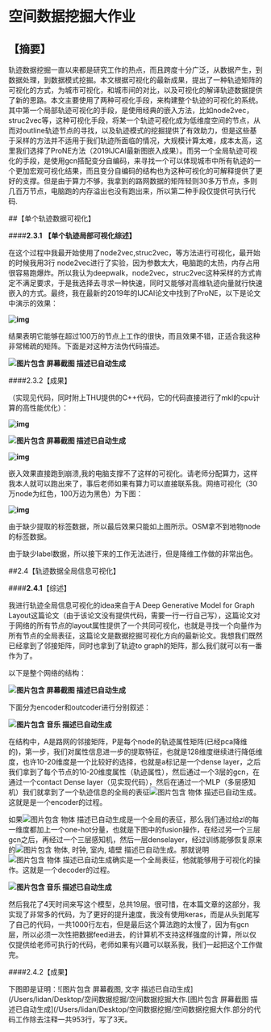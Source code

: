 # 空间数据挖掘大作业

## 【摘要】

轨迹数据挖掘一直以来都是研究工作的热点，而且跨度十分广泛，从数据产生，到数据处理，到数据模式挖掘。本文根据可视化的最新成果，提出了一种轨迹矩阵的可视化的方式，为城市可视化，和城市间的对比，以及可视化的解译轨迹数据提供了新的思路。本文主要使用了两种可视化手段，来构建整个轨迹的可视化的系统。其中第一个局部轨迹可视化的手段，是使用经典的嵌入方法，比如node2vec，struc2vec等，这种可视化手段，将某一个轨迹可视化成为低维度空间的节点，从而对outline轨迹节点的寻找，以及轨迹模式的挖掘提供了有效助力，但是这些基于采样的方法并不适用于我们轨迹所面临的情况，大规模计算太难，成本太高，这里我们选择了ProNE方法（2019IJCAI最新图嵌入成果）。而另一个全局轨迹可视化的手段，是使用gcn搭配变分自编码，来寻找一个可以体现城市中所有轨迹的一个更加宏观可视化结果，而且变分自编码的结构也为这种可视化的可解释提供了更好的支撑。但是由于算力不够，我拿到的路网数据的矩阵轻则30多万节点，多则几百万节点，电脑跑的内存溢出也没有跑出来，所以第二种手段仅提供可执行代码.

##【单个轨迹数据可视化】

####**2.3.1** **【单个轨迹局部可视化综述】**

在这个过程中我最开始使用了node2vec,struc2vec，等方法进行可视化，最开始的时候我用3行 node2vec进行了实验，因为参数太大，电脑跑的太热，内存占用很容易跑爆炸。所以我认为deepwalk，node2vec，struc2vec这种采样的方式肯定不满足要求，于是我选择去寻求一种快速，同时又能够对高维轨迹向量就行快速嵌入的方式。最终，我在最新的2019年的IJCAI论文中找到了ProNE，以下是论文中演示的效果：

**![img](./image/clip_image001.png)**

结果表明它能够在超过100万的节点上工作的很快，而且效果不错，正适合我这种非常稀疏的矩阵。下面是对这种方法伪代码描述。

**![图片包含 屏幕截图  描述已自动生成](./image/clip_image002.png)**

####2.3.2【成果】

（实现见代码，同时附上THU提供的C++代码，它的代码直接进行了mkl的cpu计算的高性能优化）：  

**![img](./image/clip_image001-8650906.png)**

**![图片包含 屏幕截图  描述已自动生成](./image/clip_image003.png)**

**![img](./image/clip_image004.png)**

嵌入效果直接跑到崩溃,我的电脑支撑不了这样的可视化。请老师分配算力，这样我本人就可以跑出来了，事后老师如果有算力可以直接联系我。网络可视化（30万node为红色，100万边为黑色）为下图：

**![img](./image/clip_image005.png)**

由于缺少提取的标签数据，所以最后效果只能如上图所示。OSM拿不到地物node的标签数据。

由于缺少label数据，所以接下来的工作无法进行，但是降维工作做的非常出色。

##2.4【轨迹数据全局信息可视化】

####**2.4.1**【综述】

 

我进行轨迹全局信息可视化的idea来自于A Deep Generative Model for Graph Layout这篇论文（由于该论文没有提供代码，需要一行一行自己写），这篇论文对于网络的所有节点的layout属性提供了一个共同可视化，也就是寻找一个向量作为所有节点的全局表征，这篇论文是数据挖掘可视化方向的最新论文。我想我们既然已经拿到了邻接矩阵，同时也拿到了轨迹to graph的矩阵，那么我们就可以有一番作为了。

以下是整个网络的结构：

**![图片包含 屏幕截图  描述已自动生成](./image/clip_image001-8651004.png)**

下面分为encoder和outcoder进行分别叙述：

 

**![图片包含 音乐  描述已自动生成](./image/clip_image002-8651004.png)**

在结构中，A是路网的邻接矩阵，P是每个node的轨迹属性矩阵(已经pca降维的)，第一步，我们对属性信息进一步的提取特征，也就是128维度继续进行降低维度，也许10-20维度是一个比较好的选择，也就是a标记是一个dense layer，之后我们拿到了每个节点的10-20维度属性（轨迹属性），然后通过一个3层的gcn，在通过一个contact Dense layer（见实现代码），然后在通过一个MLP（多层感知机）我们就拿到了一个轨迹信息的全局的表征![图片包含 物体  描述已自动生成](./image/clip_image003-8651004.png)。这就是是一个encoder的过程。

如果![图片包含 物体  描述已自动生成](./image/clip_image003-8651004.png)是一个全局的表征，那么我们通过给zl的每一维度都加上一个one-hot分量，也就是下图中的fusion操作，在经过另一个三层gcn之后，再经过一个三层感知机，然后一层denselayer，经过训练能够恢复原来的![图片包含 物体, 时钟, 室内, 墙壁  描述已自动生成](./image/clip_image004-8651004.png)。那就说明![图片包含 物体  描述已自动生成](./image/clip_image003-8651004.png)确实是一个全局表征，他就能够用于可视化的操作。这就是一个decoder的过程。

 

**![图片包含 音乐  描述已自动生成](./image/clip_image005-8651004.png)**

然后我花了4天时间来写这个模型，总共19层。很可惜，在本篇文章的这部分，我实现了非常多的代码，为了更好的提升速度，我没有使用keras，而是从头到尾写了自己的代码，一共1000行左右，但是最后这个算法跑的太慢了，因为有gcn层，所以必须一次性把数据feed进去，的计算机不支持这样强度的计算，所以仅仅提供给老师可执行的代码，老师如果有兴趣可以联系我，我们一起把这个工作做完。

####2.4.2【成果】

 


下图即是证明：![图片包含 屏幕截图, 文字  描述已自动生成](/Users/lidan/Desktop/空间数据挖掘/空间数据挖掘大作.[图片包含 屏幕截图  描述已自动生成](/Users/lidan/Desktop/空间数据挖掘/空间数据挖掘大作.部分的代码工作除去注释一共953行，写了3天。

